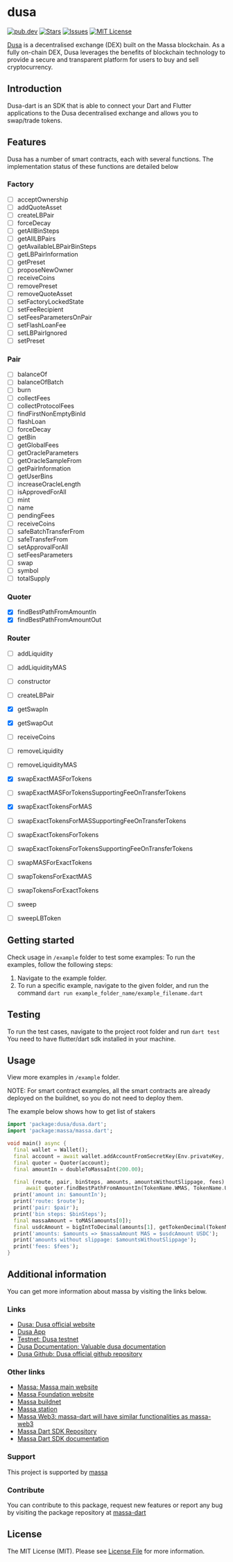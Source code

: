 
# dusa
[![pub.dev][pub-dev-shield]][pub-dev-url]
[![Stars][stars-shield]][stars-url]
[![Issues][issues-shield]][issues-url]
[![MIT License][license-shield]][license-url]

[Dusa](https://dusa.io) is a decentralised exchange (DEX) built on the Massa blockchain. As a fully on-chain DEX, Dusa leverages the benefits of blockchain technology to provide a secure and transparent platform for users to buy and sell cryptocurrency.

## Introduction
Dusa-dart is an SDK that is able to connect your Dart and Flutter applications to the Dusa decentralised exchange and allows you to swap/trade tokens.
## Features
Dusa has a number of smart contracts, each with several functions. The implementation status of these functions are detailed below

### Factory
- [ ] acceptOwnership
- [ ] addQuoteAsset
- [ ] createLBPair
- [ ] forceDecay
- [ ] getAllBinSteps
- [ ] getAllLBPairs
- [ ] getAvailableLBPairBinSteps
- [ ] getLBPairInformation
- [ ] getPreset
- [ ] proposeNewOwner
- [ ] receiveCoins
- [ ] removePreset
- [ ] removeQuoteAsset
- [ ] setFactoryLockedState
- [ ] setFeeRecipient
- [ ] setFeesParametersOnPair
- [ ] setFlashLoanFee
- [ ] setLBPairIgnored
- [ ] setPreset

### Pair
- [ ] balanceOf
- [ ] balanceOfBatch
- [ ] burn
- [ ] collectFees
- [ ] collectProtocolFees
- [ ] findFirstNonEmptyBinId
- [ ] flashLoan
- [ ] forceDecay
- [ ] getBin
- [ ] getGlobalFees
- [ ] getOracleParameters
- [ ] getOracleSampleFrom
- [ ] getPairInformation
- [ ] getUserBins
- [ ] increaseOracleLength
- [ ] isApprovedForAll
- [ ] mint
- [ ] name
- [ ] pendingFees
- [ ] receiveCoins
- [ ] safeBatchTransferFrom
- [ ] safeTransferFrom
- [ ] setApprovalForAll
- [ ] setFeesParameters
- [ ] swap
- [ ] symbol
- [ ] totalSupply

### Quoter
- [x] findBestPathFromAmountIn
- [x] findBestPathFromAmountOut

### Router
- [ ] addLiquidity
- [ ] addLiquidityMAS
- [ ] constructor
- [ ] createLBPair
- [x] getSwapIn
- [x] getSwapOut
- [ ] receiveCoins
- [ ] removeLiquidity
- [ ] removeLiquidityMAS
- [x] swapExactMASForTokens
- [ ] swapExactMASForTokensSupportingFeeOnTransferTokens
- [x] swapExactTokensForMAS
- [ ] swapExactTokensForMASSupportingFeeOnTransferTokens
- [ ] swapExactTokensForTokens
- [ ] swapExactTokensForTokensSupportingFeeOnTransferTokens
- [ ] swapMASForExactTokens
- [ ] swapTokensForExactMAS
- [ ] swapTokensForExactTokens
- [ ] sweep
- [ ] sweepLBToken


## Getting started

Check usage in `/example` folder to test some examples:
To run the examples, follow the following steps:
1. Navigate to the example folder.
2. To run a specific example, navigate to the given folder, and run the command `dart run example_folder_name/example_filename.dart`


## Testing
To run the test cases, navigate to the project root folder and run `dart test`
You need to have flutter/dart sdk installed in your machine.


## Usage

View more examples in `/example` folder. 

NOTE: For smart contract examples, all the smart contracts are already deployed on the buildnet, so you do not need to deploy them.

The example below shows how to get list of stakers
```dart
import 'package:dusa/dusa.dart';
import 'package:massa/massa.dart';

void main() async {
  final wallet = Wallet();
  final account = await wallet.addAccountFromSecretKey(Env.privateKey, AddressType.user, NetworkType.BUILDNET);
  final quoter = Quoter(account);
  final amountIn = doubleToMassaInt(200.00);

  final (route, pair, binSteps, amounts, amountsWithoutSlippage, fees) =
      await quoter.findBestPathFromAmountIn(TokenName.WMAS, TokenName.USDC, BigInt.from(amountIn));
  print('amount in: $amountIn');
  print('route: $route');
  print('pair: $pair');
  print('bin steps: $binSteps');
  final massaAmount = toMAS(amounts[0]);
  final usdcAmount = bigIntToDecimal(amounts[1], getTokenDecimal(TokenName.USDC));
  print('amounts: $amounts => $massaAmount MAS = $usdcAmount USDC');
  print('amounts without slippage: $amountsWithoutSlippage');
  print('fees: $fees');
}
```

## Additional information
You can get more information about massa by visiting the links below.
### Links
- [Dusa: Dusa official website](https://dusa.io)
- [Dusa App](https://app.dusa.io)
- [Testnet: Dusa testnet](https://beta.dusa.io)
- [Dusa Documentation: Valuable dusa documentation](https://docs.dusa.io/)
- [Dusa Github: Dusa official github repository](https://github.com/dusaprotocol)

### Other links
- [Massa: Massa main website](https://massa.net)
- [Massa Foundation website](https://massa.foundation)
- [Massa buildnet](https://buildnet.massa.net)
- [Massa station](https://station.massa.net/)
- [Massa Web3: massa-dart will have similar functionalities as massa-web3](https://github.com/massalabs/massa-web3)
- [Massa Dart SDK Repository](https://github.com/nafsilabs/massa-dart)
- [Massa Dart SDK documentation](https://pub.dev/documentation/massa/latest/massa/massa-library.html)

### Support
This project is supported by [massa](https://massa.net)

### Contribute
You can contribute to this package, request new features or report any bug by visiting the package repository at [massa-dart](https://github.com/jwmdev/massa-dart)


## License

The MIT License (MIT). Please see [License File](LICENSE) for more information.

<!-- MARKDOWN LINKS & IMAGES -->
<!-- https://www.markdownguide.org/basic-syntax/#reference-style-links -->
[pub-dev-shield]: https://img.shields.io/pub/v/dusa?style=for-the-badge
[pub-dev-url]: https://pub.dev/packages/dusa
[stars-shield]: https://img.shields.io/github/stars/jwmdev/massa-dart.svg?style=for-the-badge&logo=github&colorB=deeppink&label=stars
[stars-url]: https://packagist.org/packages/nafsilabs/dusa-dart
[issues-shield]: https://img.shields.io/github/issues/nafsilabs/dusa-dart.svg?style=for-the-badge
[issues-url]: https://github.com/nafsilabs/dusa-dart/issues
[license-shield]: https://img.shields.io/github/license/nafsilabs/dusa-dart.svg?style=for-the-badge
[license-url]: https://github.com/nafsilabs/dusa-dart/blob/main/LICENSE
